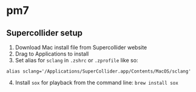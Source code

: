 # pm7

## Supercollider setup

1. Download Mac install file from Supercollider website
2. Drag to Applications to install
3. Set alias for `sclang` in `.zshrc` or `.zprofile` like so:

```
alias sclang='/Applications/SuperCollider.app/Contents/MacOS/sclang'
```

4. Install `sox` for playback from the command line: `brew install sox`